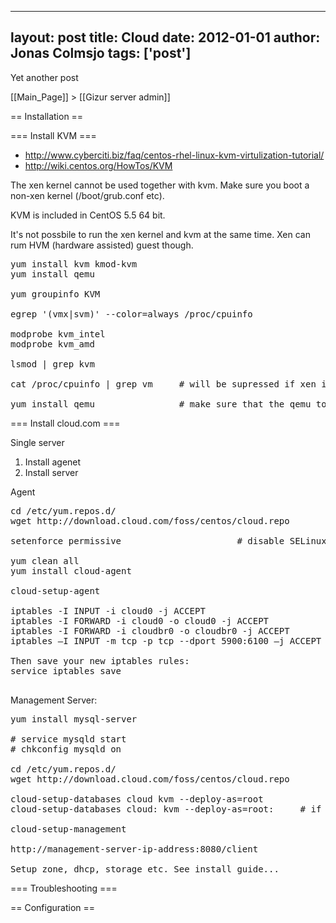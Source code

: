 
---
layout: post
title: Cloud
date: 2012-01-01
author: Jonas Colmsjo
tags: ['post']
---

Yet another post





[[Main_Page]] > [[Gizur server admin]]

== Installation ==

=== Install KVM ===

* http://www.cyberciti.biz/faq/centos-rhel-linux-kvm-virtulization-tutorial/
* http://wiki.centos.org/HowTos/KVM

The xen kernel cannot be used together with kvm. Make sure you boot a non-xen kernel (/boot/grub.conf etc).

KVM is included in CentOS 5.5 64 bit.

It's not possbile to run the xen kernel and kvm at the same time. Xen can rum HVM (hardware assisted) guest though.

<pre>
yum install kvm kmod-kvm
yum install qemu

yum groupinfo KVM

egrep '(vmx|svm)' --color=always /proc/cpuinfo

modprobe kvm_intel
modprobe kvm_amd

lsmod | grep kvm

cat /proc/cpuinfo | grep vm     # will be supressed if xen is running
 
yum install qemu                # make sure that the qemu tools are installed and latest version
</pre>

=== Install cloud.com ===

Single server
1. Install agenet
2. Install server

Agent
<pre>
cd /etc/yum.repos.d/
wget http://download.cloud.com/foss/centos/cloud.repo

setenforce permissive                      # disable SELinux

yum clean all
yum install cloud-agent

cloud-setup-agent

iptables -I INPUT -i cloud0 -j ACCEPT
iptables -I FORWARD -i cloud0 -o cloud0 -j ACCEPT
iptables -I FORWARD -i cloudbr0 -o cloudbr0 -j ACCEPT
iptables –I INPUT -m tcp -p tcp --dport 5900:6100 –j ACCEPT

Then save your new iptables rules:
service iptables save

</pre>


Management Server:
<pre>
yum install mysql-server

# service mysqld start
# chkconfig mysqld on

cd /etc/yum.repos.d/
wget http://download.cloud.com/foss/centos/cloud.repo

cloud-setup-databases cloud kvm --deploy-as=root                 # if there is no password set for mysql
cloud-setup-databases cloud:<dbpassword> kvm --deploy-as=root:<rootpassword>     # if there is a password for mysql

cloud-setup-management

http://management-server-ip-address:8080/client

Setup zone, dhcp, storage etc. See install guide...
</pre>


=== Troubleshooting ===


== Configuration ==
